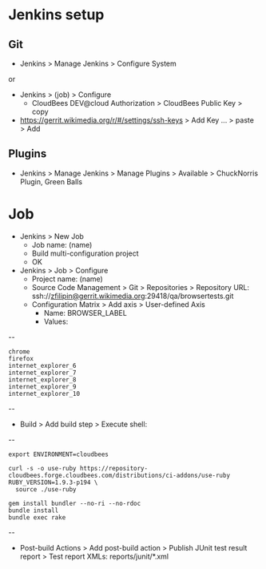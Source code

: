 # Jenkins setup

## Git

- Jenkins > Manage Jenkins > Configure System

or

- Jenkins > (job) > Configure
  - CloudBees DEV@cloud Authorization > CloudBees Public Key > copy
- https://gerrit.wikimedia.org/r/#/settings/ssh-keys > Add Key ... > paste > Add

## Plugins

- Jenkins > Manage Jenkins > Manage Plugins > Available > ChuckNorris Plugin, Green Balls

# Job

- Jenkins > New Job
  - Job name: (name)
  - Build multi-configuration project
  - OK
- Jenkins > Job > Configure
  - Project name: (name)
  - Source Code Management > Git > Repositories > Repository URL: ssh://zfilipin@gerrit.wikimedia.org:29418/qa/browsertests.git
  - Configuration Matrix > Add axis > User-defined Axis
    - Name: BROWSER_LABEL
    - Values:

--

    chrome
    firefox
    internet_explorer_6
    internet_explorer_7
    internet_explorer_8
    internet_explorer_9
    internet_explorer_10

--

  - Build > Add build step > Execute shell:

--

    export ENVIRONMENT=cloudbees

    curl -s -o use-ruby https://repository-cloudbees.forge.cloudbees.com/distributions/ci-addons/use-ruby
    RUBY_VERSION=1.9.3-p194 \
      source ./use-ruby

    gem install bundler --no-ri --no-rdoc
    bundle install
    bundle exec rake

--

  - Post-build Actions > Add post-build action > Publish JUnit test result report > Test report XMLs: reports/junit/*.xml

